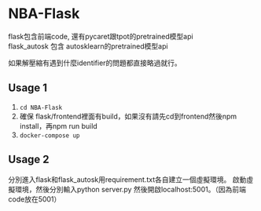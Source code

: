 # NBA-Flask

flask包含前端code, 還有pycaret跟tpot的pretrained模型api  
flask_autosk 包含 autosklearn的pretrained模型api  

如果解壓縮有遇到什麼identifier的問題都直接略過就行。

## Usage 1
1. `cd NBA-Flask`
2. 確保 flask/frontend裡面有build，如果沒有請先cd到frontend然後npm install，再npm run build
3. `docker-compose up`

## Usage 2

分別進入flask和flask_autosk用requirement.txt各自建立一個虛擬環境。
啟動虛擬環境，然後分別輸入python server.py 然後開啟localhost:5001。（因為前端code放在5001）
